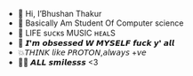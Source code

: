 - 👋 Hi, I’Bhushan Thakur
- 👀 Basically Am Student Of Computer science 
- 🌱 LIFE sᴜᴄᴋs MUSIC ʜᴇᴀʟS
- 💨 𝙄❜𝙢 𝙤𝙗𝙨𝙚𝙨𝙨𝙚𝙙 𝙒 𝙈𝙔𝙎𝙀𝙇𝙁 𝙛𝙪𝙘𝙠 𝙮❜ 𝙖𝙡𝙡
- 💥𝘛𝘏𝘐𝘕𝘒 𝘭𝘪𝘬𝘦 𝘗𝘙𝘖𝘛𝘖𝘕,𝘢𝘭𝘸𝘢𝘺𝘴 +𝘷𝘦
- 🫶🏻 𝘼𝙇𝙇 𝙨𝙢𝙞𝙡𝙚𝙨𝙨𝙨 <3
  
  

<!---
Bhushan Thakur/Bhushan Thakur is a ✨ Student ✨ repository because its `README.md` (this file) appears on your GitHub profile.
You can click the Preview link to take a look at your changes.
--->
